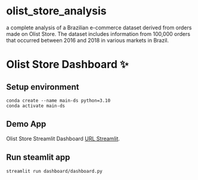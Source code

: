 # olist_store_analysis
a complete analysis of a Brazilian e-commerce dataset derived from orders made on Olist Store. The dataset includes information from 100,000 orders that occurred between 2016 and 2018 in various markets in Brazil.

# Olist Store Dashboard ✨
## Setup environment
```
conda create --name main-ds python=3.10
conda activate main-ds
```
## Demo App
Olist Store Streamlit Dashboard [URL Streamlit](https://oliststoreanalysis.streamlit.app/).

## Run steamlit app
```
streamlit run dashboard/dashboard.py
```
